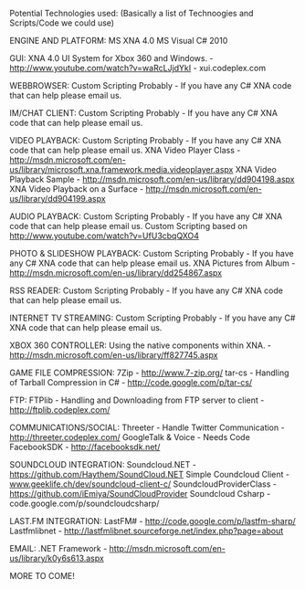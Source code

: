 Potential Technologies used: (Basically a list of Technoogies and Scripts/Code we could use)

ENGINE AND PLATFORM:
MS XNA 4.0
MS Visual C# 2010

GUI:
XNA 4.0 UI System for Xbox 360 and Windows. - http://www.youtube.com/watch?v=waRcLJjdYkI - xui.codeplex.com

WEBBROWSER:
Custom Scripting Probably - If you have any C# XNA code that can help please email us.

IM/CHAT CLIENT:
Custom Scripting Probably - If you have any C# XNA code that can help please email us.

VIDEO PLAYBACK:
Custom Scripting Probably - If you have any C# XNA code that can help please email us.
XNA Video Player Class - http://msdn.microsoft.com/en-us/library/microsoft.xna.framework.media.videoplayer.aspx
XNA Video Playback Sample - http://msdn.microsoft.com/en-us/library/dd904198.aspx
XNA Video Playback on a Surface - http://msdn.microsoft.com/en-us/library/dd904199.aspx

AUDIO PLAYBACK:
Custom Scripting Probably - If you have any C# XNA code that can help please email us.
Custom Scripting based on http://www.youtube.com/watch?v=UfU3cbqQXO4

PHOTO & SLIDESHOW PLAYBACK:
Custom Scripting Probably - If you have any C# XNA code that can help please email us.
XNA Pictures from Album - http://msdn.microsoft.com/en-us/library/dd254867.aspx

RSS READER: 
Custom Scripting Probably - If you have any C# XNA code that can help please email us.

INTERNET TV STREAMING:
Custom Scripting Probably - If you have any C# XNA code that can help please email us.

XBOX 360 CONTROLLER:
Using the native components within XNA. - http://msdn.microsoft.com/en-us/library/ff827745.aspx

GAME FILE COMPRESSION:
7Zip - http://www.7-zip.org/
tar-cs - Handling of Tarball Compression in C# - http://code.google.com/p/tar-cs/

FTP:
FTPlib - Handling and Downloading from FTP server to client - http://ftplib.codeplex.com/

COMMUNICATIONS/SOCIAL:
Threeter - Handle Twitter Communication - http://threeter.codeplex.com/
GoogleTalk & Voice - Needs Code
FacebookSDK - http://facebooksdk.net/

SOUNDCLOUD INTEGRATION:
Soundcloud.NET - https://github.com/Haythem/SoundCloud.NET
Simple Coundcloud Client - www.geeklife.ch/dev/soundcloud-client-c/
SoundcloudProviderClass - https://github.com/iEmiya/SoundCloudProvider
Soundcloud Csharp - code.google.com/p/soundcloudcsharp/

LAST.FM INTEGRATION:
LastFM# - http://code.google.com/p/lastfm-sharp/
Lastfmlibnet - http://lastfmlibnet.sourceforge.net/index.php?page=about

EMAIL:
.NET Framework - http://msdn.microsoft.com/en-us/library/k0y6s613.aspx



MORE TO COME!